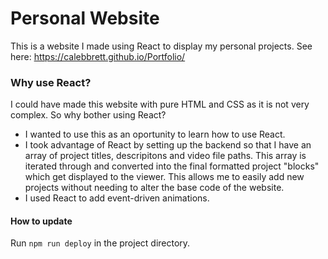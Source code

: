 # Personal Website
This is a website I made using React to display my personal projects. See here: https://calebbrett.github.io/Portfolio/

### Why use React?
I could have made this website with pure HTML and CSS as it is not very complex. So why bother using React?
* I wanted to use this as an oportunity to learn how to use React.
* I took advantage of React by setting up the backend so that I have an array of project titles, descripitons and video file paths. This array is iterated through and converted into the final formatted project "blocks"  which get displayed to the viewer. This allows me to easily add new projects without needing to alter the base code of the website.
* I used React to add event-driven animations.

#### How to update

Run ``` npm run deploy ``` in the project directory.
